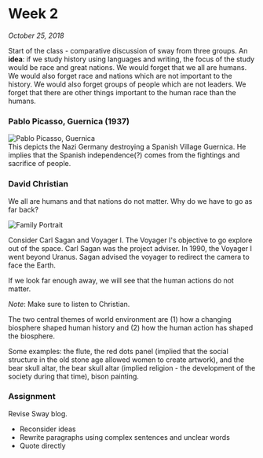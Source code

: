 # Week 2
*October 25, 2018*

Start of the class - comparative discussion of sway from three groups.
An **idea**: if we study history using languages and writing, the focus of the study would be race and great nations. We would forget that we all are humans. We would also forget race and nations which are not important to the history. We would also forget groups of people which are not leaders. We forget that there are other things important to the human race than the humans.

### Pablo Picasso, Guernica (1937)
![Pablo Picasso, Guernica](https://upload.wikimedia.org/wikipedia/en/7/74/PicassoGuernica.jpg)  
This depicts the Nazi Germany destroying a Spanish Village Guernica. He implies that the Spanish independence(?) comes from the fightings and sacrifice of people.

### David Christian
We all are humans and that nations do not matter. Why do we have to go as far back? 

![Family Portrait](https://writescience.files.wordpress.com/2015/07/pale-blue-dot-wallpaper-1900x1200.jpg)  

Consider Carl Sagan and Voyager I. The Voyager I's objective to go explore out of the space. Carl Sagan was the project adviser. In 1990, the Voyager I went beyond Uranus. Sagan advised the voyager to redirect the camera to face the Earth.  

If we look far enough away, we will see that the human actions do not matter.

*Note*: Make sure to listen to Christian. 

The two central themes of world environment are (1) how a changing biosphere shaped human history and (2) how the human action has shaped the biosphere.

Some examples: the flute, the red dots panel (implied that the social structure in the old stone age allowed women to create artwork), and the bear skull altar, the bear skull altar (implied religion - the development of the society during that time), bison painting.

### Assignment
Revise Sway blog. 
- Reconsider ideas
- Rewrite paragraphs using complex sentences and unclear words
- Quote directly
